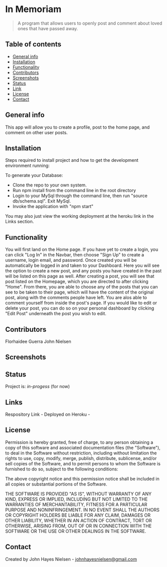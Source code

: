 # In Memoriam
>A program that allows users to openly post and comment about loved ones that have passed away.

## Table of contents
* [General info](#general-info)
* [Installation](#installation)
* [Functionality](#functionality)
* [Contributors](#contributors)
* [Screenshots](#screenshots)
* [Status](#status)
* [Link](#link)
* [License](#license)
* [Contact](#contact)

## General info
This app will allow you to create a profile, post to the home page, and comment on other user posts.

## Installation
Steps required to install project and how to get the development environment running:

To generate your Database:

- Clone the repo to your own system.
- Run npm install from the command line in the root directory
- Login to your MySql through the command line, then run "source db/schema.sql". Exit MySql.
- Invoke the application with "npm start"

You may also just view the working deployment at the heroku link in the Links section.

## Functionality
You will first land on the Home page. If you have yet to create a login, you can click "Log In" in the Navbar, then choose "Sign Up" to create a username, login email, and password. Once created you will be automatically be logged in and taken to your Dashboard. Here you will see the option to create a new post, and any posts you have created in the past will be listed on this page as well. After creating a post, you will see that post listed on the Homepage, which you are directed to after clicking "Home". From there, you are able to choose any of the posts that you can see to be taken to their page, which will have the content of the original post, along with the comments people have left. You are alos able to comment yourself from inside the post's page. If you would like to edit or delete your post, you can do so on your personal dashboard by clicking "Edit Post" underneath the post you wish to edit.

## Contributors
Florhaidee Guerra
John Nielsen

## Screenshots


## Status
Project is: _in-progess_ (for now)

## Links
Respository Link - 
Deployed on Heroku - 


## License
Permission is hereby granted, free of charge, to any person obtaining a copy of this software and associated documentation files (the "Software"), to deal in the Software without restriction, including without limitation the rights to use, copy, modify, merge, publish, distribute, sublicense, and/or sell copies of the Software, and to permit persons to whom the Software is furnished to do so, subject to the following conditions:

The above copyright notice and this permission notice shall be included in all copies or substantial portions of the Software.

THE SOFTWARE IS PROVIDED "AS IS", WITHOUT WARRANTY OF ANY KIND, EXPRESS OR IMPLIED, INCLUDING BUT NOT LIMITED TO THE WARRANTIES OF MERCHANTABILITY, FITNESS FOR A PARTICULAR PURPOSE AND NONINFRINGEMENT. IN NO EVENT SHALL THE AUTHORS OR COPYRIGHT HOLDERS BE LIABLE FOR ANY CLAIM, DAMAGES OR OTHER LIABILITY, WHETHER IN AN ACTION OF CONTRACT, TORT OR OTHERWISE, ARISING FROM, OUT OF OR IN CONNECTION WITH THE SOFTWARE OR THE USE OR OTHER DEALINGS IN THE SOFTWARE.

## Contact

Created by John Hayes Nielsen - johnhayesnielsen@gmail.com
